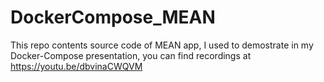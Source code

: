 # DockerCompose_MEAN
This repo contents source code of MEAN app, I used to demostrate in my Docker-Compose presentation, you can find recordings at https://youtu.be/dbvinaCWQVM 
